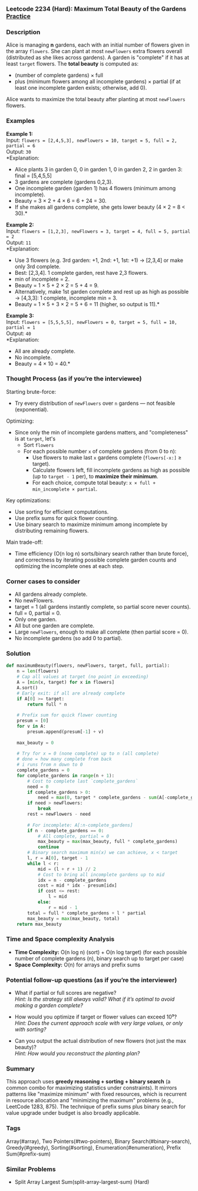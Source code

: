 ### Leetcode 2234 (Hard): Maximum Total Beauty of the Gardens [Practice](https://leetcode.com/problems/maximum-total-beauty-of-the-gardens)

### Description  
Alice is managing **n** gardens, each with an initial number of flowers given in the array `flowers`. She can plant at most `newFlowers` extra flowers overall (distributed as she likes across gardens). A garden is "complete" if it has at least `target` flowers. The **total beauty** is computed as:

- (number of complete gardens) × full
- plus (minimum flowers among all incomplete gardens) × partial (if at least one incomplete garden exists; otherwise, add 0).

Alice wants to maximize the total beauty after planting at most `newFlowers` flowers.

### Examples  

**Example 1:**  
Input: `flowers = [2,4,5,3], newFlowers = 10, target = 5, full = 2, partial = 6`  
Output: `30`  
*Explanation:  
- Alice plants 3 in garden 0, 0 in garden 1, 0 in garden 2, 2 in garden 3: final = [5,4,5,5]  
- 3 gardens are complete (gardens 0,2,3).  
- One incomplete garden (garden 1) has 4 flowers (minimum among incomplete).  
- Beauty = 3 × 2 + 4 × 6 = 6 + 24 = 30.  
- If she makes all gardens complete, she gets lower beauty (4 × 2 = 8 < 30).*

**Example 2:**  
Input: `flowers = [1,2,3], newFlowers = 3, target = 4, full = 5, partial = 2`  
Output: `11`  
*Explanation:  
- Use 3 flowers (e.g. 3rd garden: +1, 2nd: +1, 1st: +1) → [2,3,4] or make only 3rd complete.  
- Best: [2,3,4]. 1 complete garden, rest have 2,3 flowers.  
- min of incomplete = 2.  
- Beauty = 1 × 5 + 2 × 2 = 5 + 4 = 9.  
- Alternatively, make 1st garden complete and rest up as high as possible → [4,3,3]: 1 complete, incomplete min = 3.  
- Beauty = 1 × 5 + 3 × 2 = 5 + 6 = 11 (higher, so output is 11).*

**Example 3:**  
Input: `flowers = [5,5,5,5], newFlowers = 0, target = 5, full = 10, partial = 1`  
Output: `40`  
*Explanation:  
- All are already complete.  
- No incomplete.  
- Beauty = 4 × 10 = 40.*

### Thought Process (as if you’re the interviewee)  
Starting brute-force:  
- Try every distribution of `newFlowers` over `n` gardens — not feasible (exponential).  

Optimizing:  
- Since only the min of incomplete gardens matters, and "completeness" is at `target`, let's 
  - Sort `flowers`
  - For each possible number `x` of complete gardens (from 0 to n):
    - Use flowers to make last `x` gardens complete (`flowers[-x:]` ≥ target).
    - Calculate flowers left, fill incomplete gardens as high as possible (up to `target - 1` per), to **maximize their minimum**.
    - For each choice, compute total beauty: `x × full + min_incomplete × partial`.

Key optimizations:
- Use sorting for efficient computations.
- Use prefix sums for quick flower counting.
- Use binary search to maximize minimum among incomplete by distributing remaining flowers.

Main trade-off:  
- Time efficiency (O(n log n) sorts/binary search rather than brute force), and correctness by iterating possible complete garden counts and optimizing the incomplete ones at each step.

### Corner cases to consider  
- All gardens already complete.
- No newFlowers.
- target = 1 (all gardens instantly complete, so partial score never counts).
- full = 0, partial = 0.
- Only one garden.
- All but one garden are complete.
- Large `newFlowers`, enough to make all complete (then partial score = 0).
- No incomplete gardens (so add 0 to partial).

### Solution

```python
def maximumBeauty(flowers, newFlowers, target, full, partial):
    n = len(flowers)
    # Cap all values at target (no point in exceeding)
    A = [min(x, target) for x in flowers]
    A.sort()
    # Early exit: if all are already complete
    if A[0] >= target:
        return full * n
    
    # Prefix sum for quick flower counting
    presum = [0]
    for v in A:
        presum.append(presum[-1] + v)
        
    max_beauty = 0
    
    # Try for x = 0 (none complete) up to n (all complete)
    # done = how many complete from back
    # i runs from n down to 0
    complete_gardens = 0
    for complete_gardens in range(n + 1):
        # Cost to complete last `complete_gardens`
        need = 0
        if complete_gardens > 0:
            need = max(0, target * complete_gardens - sum(A[-complete_gardens:]))
        if need > newFlowers:
            break
        rest = newFlowers - need
        
        # For incomplete: A[:n-complete_gardens]
        if n - complete_gardens == 0:
            # All complete, partial = 0
            max_beauty = max(max_beauty, full * complete_gardens)
            continue
        # Binary search maximum min(x) we can achieve, x < target
        l, r = A[0], target - 1
        while l < r:
            mid = (l + r + 1) // 2
            # Cost to bring all incomplete gardens up to mid
            idx = n - complete_gardens
            cost = mid * idx - presum[idx]
            if cost <= rest:
                l = mid
            else:
                r = mid - 1
        total = full * complete_gardens + l * partial
        max_beauty = max(max_beauty, total)
    return max_beauty
```

### Time and Space complexity Analysis  

- **Time Complexity:** O(n log n) (sort) + O(n log target) (for each possible number of complete gardens (n), binary search up to target per case)
- **Space Complexity:** O(n) for arrays and prefix sums

### Potential follow-up questions (as if you’re the interviewer)  

- What if partial or full scores are negative?  
  *Hint: Is the strategy still always valid? What if it’s optimal to avoid making a garden complete?*

- How would you optimize if target or flower values can exceed 10⁹?  
  *Hint: Does the current approach scale with very large values, or only with sorting?*

- Can you output the actual distribution of new flowers (not just the max beauty)?  
  *Hint: How would you reconstruct the planting plan?*

### Summary
This approach uses **greedy reasoning + sorting + binary search** (a common combo for maximizing statistics under constraints). It mirrors patterns like "maximize minimum" with fixed resources, which is recurrent in resource allocation and "minimizing the maximum" problems (e.g., LeetCode 1283, 875). The technique of prefix sums plus binary search for value upgrade under budget is also broadly applicable.

### Tags
Array(#array), Two Pointers(#two-pointers), Binary Search(#binary-search), Greedy(#greedy), Sorting(#sorting), Enumeration(#enumeration), Prefix Sum(#prefix-sum)

### Similar Problems
- Split Array Largest Sum(split-array-largest-sum) (Hard)
